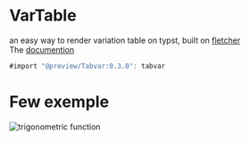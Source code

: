 # VarTable

an easy way to render variation table on typst, built on [fletcher](https://github.com/Jollywatt/typst-fletcher)\
The [documention](̏)


```js
#import "@preview/Tabvar:0.3.0": tabvar
```
# Few exemple

![trigonometric function]()